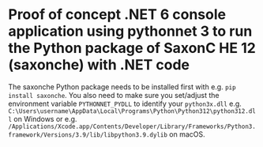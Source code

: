# Proof of concept .NET 6 console application using pythonnet 3 to run the Python package of SaxonC HE 12 (saxonche) with .NET code

The saxonche Python package needs to be installed first with e.g. `pip install saxonche`. You also need to make sure you set/adjust the environment variable
`PYTHONNET_PYDLL` to identify your `python3x.dll` e.g. `C:\Users\username\AppData\Local\Programs\Python\Python312\python312.dll` on Windows or e.g. `/Applications/Xcode.app/Contents/Developer/Library/Frameworks/Python3.framework/Versions/3.9/lib/libpython3.9.dylib` on macOS.

